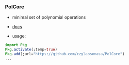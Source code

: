### PolCore 
* minimal set of polynomial operations
* [docs](docs/build/index.md)

* usage:
```julia
import Pkg
Pkg.activate(;temp=true)
Pkg.add(;url="https://github.com/czylabsonasa/PolCore")
...

```
